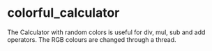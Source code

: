 # colorful_calculator
The Calculator with random colors is useful for div, mul, sub and add operators. The RGB colours are changed through a thread.
